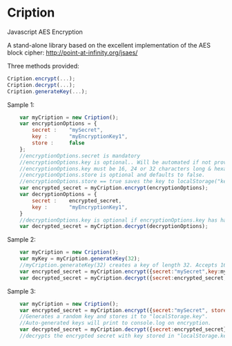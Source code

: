 Cription
========

Javascript AES Encryption

A stand-alone library based on the excellent implementation of the AES block cipher: http://point-at-infinity.org/jsaes/

Three methods provided:
```javascript
Cription.encrypt(...);
Cription.decrypt(...);
Cription.generateKey(...);
```
Sample 1:
```javascript
	var myCription = new Cription();
	var encryptionOptions = {
		secret : 	"mySecret",						
		key :		"myEncryptionKey1", 			
		store : 	false							
	};
	//encryptionOptions.secret is mandatory
	//encryptionOptions.key is optional.. Will be automated if not provided. 
	//encryptionOptions.key must be 16, 24 or 32 characters long & hexadecimal.
	//encryptionOptions.store is optional and defaults to false. 
	//encryptionOptions.store == true saves the key to localStorage("key").
	var encrypted_secret = myCription.encrypt(encryptionOptions);
	var decryptionOptions = {
		secret : 	encrypted_secret,
		key : 		"myEncryptionKey1",				
	}
	//decryptionOptions.key is optional if encryptionOptions.key has has been stored.
	var decrypted_secret = myCription.decrypt(decryptionOptions);
```
Sample 2:
```javascript
	var myCription = new Cription();
	var myKey = myCription.generateKey(32);
	//myCription.generateKey(32) creates a key of length 32. Accepts 16, 24 or 32.
	var encrypted_secret = myCription.encrypt({secret:"mySecret",key:myKey});
	var decrypted_secret = myCription.decrypt({secret:encrypted_secret,key:myKey});
```
Sample 3:
```javascript
	var myCription = new Cription();
	var encrypted_secret = myCription.encrypt({secret:"mySecret", store:true});	
	//Generates a random key and stores it to "localStorage.key". 
	//Auto-generated keys will print to console.log on encryption.
	var decrypted_secret = myCription.decrypt({secret:encrypted_secret});		
	//decrypts the encrypted secret with key stored in "localStorage.key"
```
